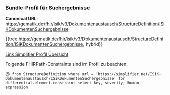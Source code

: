### Bundle-Profil für Suchergebnisse
**Canonical URL**: https://gematik.de/fhir/isik/v3/Dokumentenaustausch/StructureDefinition/ISiKDokumentenSuchergebnisse

{{tree:https://gematik.de/fhir/isik/v3/Dokumentenaustausch/StructureDefinition/ISiKDokumentenSuchergebnisse, hybrid}}

[Link Simplifier Profil Übersicht](https://simplifier.net/isik-dokumentenaustausch-v3/isikdokumentensuchergebnisse)

Folgende FHIRPath-Constraints sind im Profil zu beachten:

@``` from StructureDefinition where url = 'https://simplifier.net/ISiK-Dokumentenaustausch/ISiKDokumentenSuchergebnisse' for differential.element.constraint select key, severity, human, expression```
